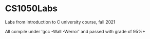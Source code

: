 # CS1050Labs
Labs from introduction to C university course, fall 2021

All compile under 'gcc -Wall -Werror' and passed with grade of 95%+
